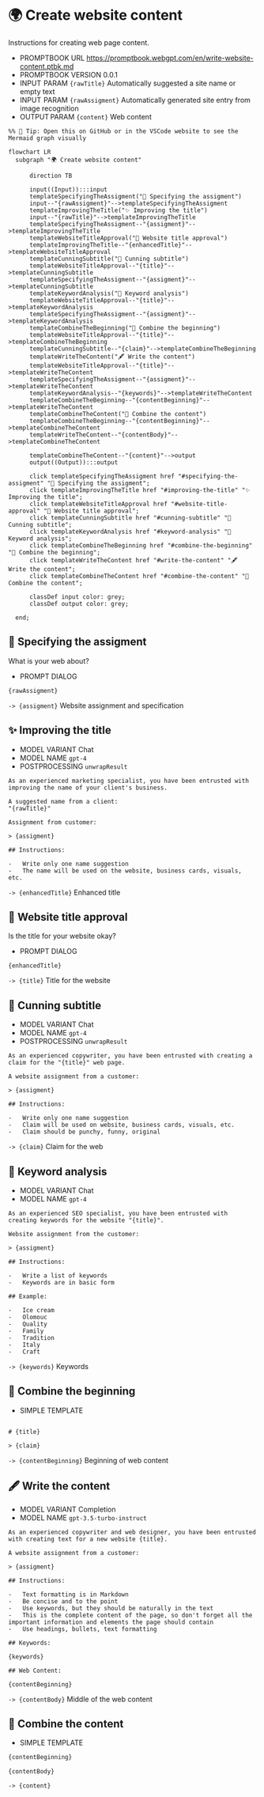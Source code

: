# 🌍 Create website content

Instructions for creating web page content.

-   PROMPTBOOK URL https://promptbook.webgpt.com/en/write-website-content.ptbk.md
-   PROMPTBOOK VERSION 0.0.1
-   INPUT  PARAM `{rawTitle}` Automatically suggested a site name or empty text
-   INPUT  PARAM `{rawAssigment}` Automatically generated site entry from image recognition
-   OUTPUT PARAM `{content}` Web content

<!--Graph-->
<!-- ⚠️ WARNING: This section was auto-generated -->

```mermaid
%% 🔮 Tip: Open this on GitHub or in the VSCode website to see the Mermaid graph visually

flowchart LR
  subgraph "🌍 Create website content"

      direction TB

      input((Input)):::input
      templateSpecifyingTheAssigment("👤 Specifying the assigment")
      input--"{rawAssigment}"-->templateSpecifyingTheAssigment
      templateImprovingTheTitle("✨ Improving the title")
      input--"{rawTitle}"-->templateImprovingTheTitle
      templateSpecifyingTheAssigment--"{assigment}"-->templateImprovingTheTitle
      templateWebsiteTitleApproval("👤 Website title approval")
      templateImprovingTheTitle--"{enhancedTitle}"-->templateWebsiteTitleApproval
      templateCunningSubtitle("🐰 Cunning subtitle")
      templateWebsiteTitleApproval--"{title}"-->templateCunningSubtitle
      templateSpecifyingTheAssigment--"{assigment}"-->templateCunningSubtitle
      templateKeywordAnalysis("🚦 Keyword analysis")
      templateWebsiteTitleApproval--"{title}"-->templateKeywordAnalysis
      templateSpecifyingTheAssigment--"{assigment}"-->templateKeywordAnalysis
      templateCombineTheBeginning("🔗 Combine the beginning")
      templateWebsiteTitleApproval--"{title}"-->templateCombineTheBeginning
      templateCunningSubtitle--"{claim}"-->templateCombineTheBeginning
      templateWriteTheContent("🖋 Write the content")
      templateWebsiteTitleApproval--"{title}"-->templateWriteTheContent
      templateSpecifyingTheAssigment--"{assigment}"-->templateWriteTheContent
      templateKeywordAnalysis--"{keywords}"-->templateWriteTheContent
      templateCombineTheBeginning--"{contentBeginning}"-->templateWriteTheContent
      templateCombineTheContent("🔗 Combine the content")
      templateCombineTheBeginning--"{contentBeginning}"-->templateCombineTheContent
      templateWriteTheContent--"{contentBody}"-->templateCombineTheContent

      templateCombineTheContent--"{content}"-->output
      output((Output)):::output

      click templateSpecifyingTheAssigment href "#specifying-the-assigment" "👤 Specifying the assigment";
      click templateImprovingTheTitle href "#improving-the-title" "✨ Improving the title";
      click templateWebsiteTitleApproval href "#website-title-approval" "👤 Website title approval";
      click templateCunningSubtitle href "#cunning-subtitle" "🐰 Cunning subtitle";
      click templateKeywordAnalysis href "#keyword-analysis" "🚦 Keyword analysis";
      click templateCombineTheBeginning href "#combine-the-beginning" "🔗 Combine the beginning";
      click templateWriteTheContent href "#write-the-content" "🖋 Write the content";
      click templateCombineTheContent href "#combine-the-content" "🔗 Combine the content";

      classDef input color: grey;
      classDef output color: grey;

  end;
```

<!--/Graph-->

## 👤 Specifying the assigment

What is your web about?

-   PROMPT DIALOG

```
{rawAssigment}
```

`-> {assigment}` Website assignment and specification

## ✨ Improving the title

-   MODEL VARIANT Chat
-   MODEL NAME `gpt-4`
-   POSTPROCESSING `unwrapResult`

```
As an experienced marketing specialist, you have been entrusted with improving the name of your client's business.

A suggested name from a client:
"{rawTitle}"

Assignment from customer:

> {assigment}

## Instructions:

-   Write only one name suggestion
-   The name will be used on the website, business cards, visuals, etc.
```

`-> {enhancedTitle}` Enhanced title

## 👤 Website title approval

Is the title for your website okay?

-   PROMPT DIALOG

```
{enhancedTitle}
```

`-> {title}` Title for the website

## 🐰 Cunning subtitle

-   MODEL VARIANT Chat
-   MODEL NAME `gpt-4`
-   POSTPROCESSING `unwrapResult`

```
As an experienced copywriter, you have been entrusted with creating a claim for the "{title}" web page.

A website assignment from a customer:

> {assigment}

## Instructions:

-   Write only one name suggestion
-   Claim will be used on website, business cards, visuals, etc.
-   Claim should be punchy, funny, original
```

`-> {claim}` Claim for the web

## 🚦 Keyword analysis

-   MODEL VARIANT Chat
-   MODEL NAME `gpt-4`

```
As an experienced SEO specialist, you have been entrusted with creating keywords for the website "{title}".

Website assignment from the customer:

> {assigment}

## Instructions:

-   Write a list of keywords
-   Keywords are in basic form

## Example:

-   Ice cream
-   Olomouc
-   Quality
-   Family
-   Tradition
-   Italy
-   Craft

```

`-> {keywords}` Keywords

## 🔗 Combine the beginning

-   SIMPLE TEMPLATE

```

# {title}

> {claim}

```

`-> {contentBeginning}` Beginning of web content

## 🖋 Write the content

-   MODEL VARIANT Completion
-   MODEL NAME `gpt-3.5-turbo-instruct`

```
As an experienced copywriter and web designer, you have been entrusted with creating text for a new website {title}.

A website assignment from a customer:

> {assigment}

## Instructions:

-   Text formatting is in Markdown
-   Be concise and to the point
-   Use keywords, but they should be naturally in the text
-   This is the complete content of the page, so don't forget all the important information and elements the page should contain
-   Use headings, bullets, text formatting

## Keywords:

{keywords}

## Web Content:

{contentBeginning}
```

`-> {contentBody}` Middle of the web content

## 🔗 Combine the content

-   SIMPLE TEMPLATE

```markdown
{contentBeginning}

{contentBody}
```

`-> {content}`
